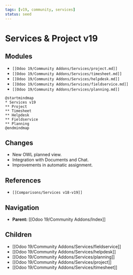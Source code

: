 ```yaml
---
tags: [v19, community, services]
status: seed
---
```

# Services & Project v19

## Modules
- `[[Odoo 19/Community Addons/Services/project.md]]`
- `[[Odoo 19/Community Addons/Services/timesheet.md]]`
- `[[Odoo 19/Community Addons/Services/helpdesk.md]]`
- `[[Odoo 19/Community Addons/Services/fieldservice.md]]`
- `[[Odoo 19/Community Addons/Services/planning.md]]`

```plantuml
@startmindmap
* Services v19
** Project
** Timesheet
** Helpdesk
** Fieldservice
** Planning
@endmindmap
```

## Changes
- New OWL planned view.
- Integration with Documents and Chat.
- Improvements in automatic assignment.

## References
- `[[Comparisons/Services v18-v19]]`







## Navigation
- **Parent:** [[Odoo 19/Community Addons/Index]]


## Children
- [[Odoo 19/Community Addons/Services/fieldservice]]
- [[Odoo 19/Community Addons/Services/helpdesk]]
- [[Odoo 19/Community Addons/Services/planning]]
- [[Odoo 19/Community Addons/Services/project]]
- [[Odoo 19/Community Addons/Services/timesheet]]